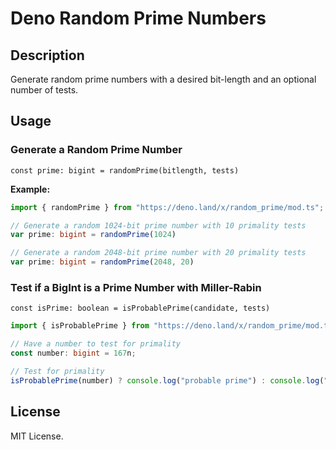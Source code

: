 # Deno Random Prime Numbers
## Description
Generate random prime numbers with a desired bit-length and an optional number of tests.

## Usage
### Generate a Random Prime Number
`const prime: bigint = randomPrime(bitlength, tests)`

**Example:**
```typescript
import { randomPrime } from "https://deno.land/x/random_prime/mod.ts";

// Generate a random 1024-bit prime number with 10 primality tests
var prime: bigint = randomPrime(1024)

// Generate a random 2048-bit prime number with 20 primality tests
var prime: bigint = randomPrime(2048, 20)
```
### Test if a BigInt is a Prime Number with Miller-Rabin
`const isPrime: boolean = isProbablePrime(candidate, tests)`
```typescript
import { isProbablePrime } from "https://deno.land/x/random_prime/mod.ts";

// Have a number to test for primality
const number: bigint = 167n;

// Test for primality
isProbablePrime(number) ? console.log("probable prime") : console.log("composite");
```

## License
MIT License.